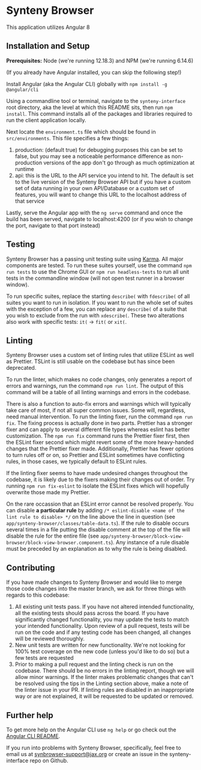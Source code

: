 # Synteny Browser

This application utilizes Angular 8

## Installation and Setup

**Prerequisites:** Node (we're running 12.18.3) and NPM (we're running 6.14.6)

(If you already have Angular installed, you can skip the following step!)

Install Angular (aka the Angular CLI) globally with `npm install -g @angular/cli`

Using a commandline tool or terminal, navigate to the `synteny-interface` root directory, aka
the level at which this README sits, then run `npm install`. This command installs all of the
packages and libraries required to run the client application locally.

Next locate the `environment.ts` file which should be found in `src/environments`. This file
specifies a few things:
1. production: (default true) for debugging purposes this can be set to false, but you may see a noticeable performance difference as non-production versions of the app don't go through as much optimization at runtime
2. api: this is the URL to the API service you intend to hit. The default is set to the live version of the Synteny Browser API but if you have a custom set of data running in your own API/Database or a custom set of features, you will want to change this URL to the localhost address of that service

Lastly, serve the Angular app with the `ng serve` command and once the build has been served, navigate to localhost:4200 (or if you wish to change the port, navigate to that port instead)

## Testing

Synteny Browser has a passing unit testing suite using [Karma](https://karma-runner.github.io). All major components are tested. To run these suites yourself, use the command `npm run tests` to use the Chrome GUI or `npm run headless-tests` to run all unit tests in the commandline window (will not open test runner in a browser window).

To run specific suites, replace the starting `describe(` with `fdescribe(` of all suites you want to run in isolation. If you want to run the whole set of suites with the exception of a few, you can replace any `describe(` of a suite that you wish to exclude from the run with `xdescribe(`. These two alterations also work with specific tests: `it(` -> `fit(` or `xit(`.

## Linting

Synteny Browser uses a custom set of linting rules that utilize ESLint as well as Prettier. TSLint is still usable on the codebase but has since been deprecated.  

To run the linter, which makes no code changes, only generates a report of errors and warnings, run the command `npm run lint`. The output of this command will be a table of all linting warnings and errors in the codebase.

There is also a function to auto-fix errors and warnings which will typically take care of most, if not all super common issues. Some will, regardless, need manual intervention. To run the linting fixer, run the command `npm run fix`. The fixing process is actually done in two parts. Prettier has a stronger fixer and can apply to several different file types whereas eslint has better customization. The `npm run fix` command runs the Prettier fixer first, then the ESLint fixer second which might revert some of the more heavy-handed changes that the Prettier fixer made. Additionally, Prettier has fewer options to turn rules off or on, so Prettier and ESLint sometimes have conflicting rules, in those cases, we typically default to ESLint rules.  

If the linting fixer seems to have made undesired changes throughout the codebase, it is likely due to the fixers making their changes out of order. Try running `npm run fix-eslint` to isolate the ESLint fixes which will hopefully overwrite those made my Prettier.  
 
 On the rare occassion that an ESLint error cannot be resolved properly. You can disable **a particular rule** by adding `/* eslint-disable <name of the lint rule to disable> */` on the line above the line in question (see `app/synteny-browser/classes/table-data.ts`). If the rule to disable occurs several times in a file putting the disable comment at the top of the file will disable the rule for the entire file (see `app/synteny-browser/block-view-browser/block-view-browser.component.ts`). Any instance of a rule disable must be preceded by an explanation as to why the rule is being disabled.

## Contributing

If you have made changes to Synteny Browser and would like to merge those code changes into the master branch, we ask for three things with regards to this codebase:
1. All existing unit tests pass. If you have not altered intended functionality, all the existing tests should pass across the board. If you have significantly changed functionality, you may update the tests to match your intended functionality. Upon review of a pull request, tests will be run on the code and if any testing code has been changed, all changes will be reviewed thoroughly.
2. New unit tests are written for new functionality. We're not looking for 100% test coverage on the new code (unless you'd like to do so) but a few tests are requested
3. Prior to making a pull request and the linting check is run on the codebase. There should be no errors in the linting report, though we will allow minor warnings. If the linter makes problematic changes that can't be resolved using the tips in the Linting section above, make a note of the linter issue in your PR. If linting rules are disabled in an inappropriate way or are not explained, it will be requested to be updated or removed.

## Further help

To get more help on the Angular CLI use `ng help` or go check out the [Angular CLI README](https://github.com/angular/angular-cli/blob/master/README.md).

If you run into problems with Synteny Browser, specifically, feel free to email us at [synbrowser-support@jax.org](mailto:synbrowser-support@jax.org) or create an issue in the synteny-interface repo on Github.

